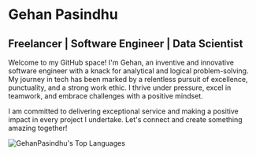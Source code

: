 # Gehan Pasindhu

## Freelancer | Software Engineer | Data Scientist 

Welcome to my GitHub space! I'm Gehan, an inventive and innovative software engineer with a knack for analytical and logical problem-solving. My journey in tech has been marked by a relentless pursuit of excellence, punctuality, and a strong work ethic. I thrive under pressure, excel in teamwork, and embrace challenges with a positive mindset.

I am committed to delivering exceptional service and making a positive impact in every project I undertake. Let's connect and create something amazing together!

![GehanPasindhu's Top Languages](https://github-readme-stats.vercel.app/api/top-langs/?username=GehanPasindhu&theme=prussian&show_icons=true&hide_border=true&layout=compact)
